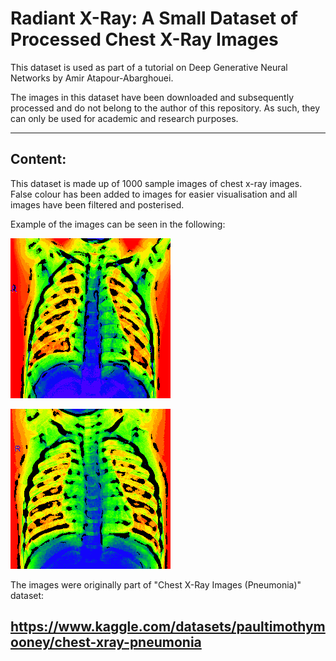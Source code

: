 # Radiant X-Ray: A Small Dataset of Processed Chest X-Ray Images

This dataset is used as part of a tutorial on Deep Generative Neural Networks by Amir Atapour-Abarghouei.

The images in this dataset have been downloaded and subsequently processed and do not belong to the author of this repository. As such, they can only be used for academic and research purposes.

---

## Content:

This dataset is made up of 1000 sample images of chest x-ray images. False colour has been added to images for easier visualisation and all images have been filtered and posterised.

Example of the images can be seen in the following:

![Sample 1](sample_imgs/1.png)


![Sample 2](sample_imgs/2.png)


The images were originally part of "Chest X-Ray Images (Pneumonia)" dataset:

https://www.kaggle.com/datasets/paultimothymooney/chest-xray-pneumonia
---
